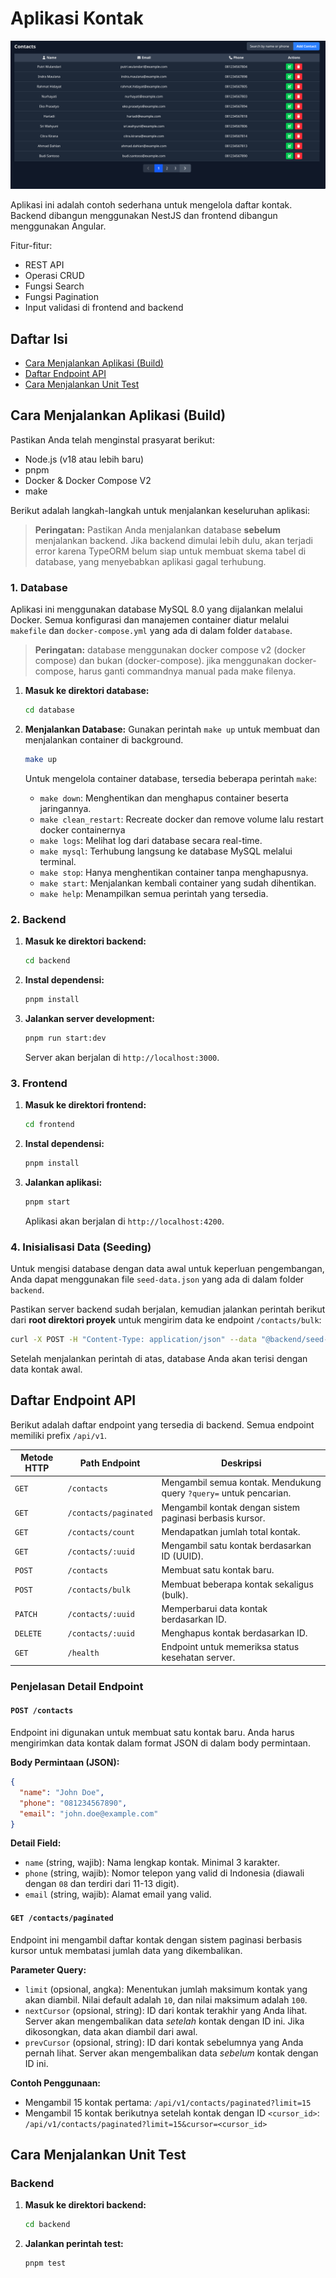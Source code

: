 # Aplikasi Kontak

![Home Page](./assets/home_page.png)

Aplikasi ini adalah contoh sederhana untuk mengelola daftar kontak. Backend dibangun menggunakan NestJS dan frontend dibangun menggunakan Angular.

Fitur-fitur:

- REST API
- Operasi CRUD
- Fungsi Search
- Fungsi Pagination
- Input validasi di frontend and backend

## Daftar Isi

- [Cara Menjalankan Aplikasi (Build)](#cara-menjalankan-aplikasi-build)
- [Daftar Endpoint API](#daftar-endpoint-api)
- [Cara Menjalankan Unit Test](#cara-menjalankan-unit-test)

## Cara Menjalankan Aplikasi (Build)

Pastikan Anda telah menginstal prasyarat berikut:

- Node.js (v18 atau lebih baru)
- pnpm
- Docker & Docker Compose V2
- make

Berikut adalah langkah-langkah untuk menjalankan keseluruhan aplikasi:

> **Peringatan:** Pastikan Anda menjalankan database **sebelum** menjalankan backend. Jika backend dimulai lebih dulu, akan terjadi error karena TypeORM belum siap untuk membuat skema tabel di database, yang menyebabkan aplikasi gagal terhubung.

### 1. Database

Aplikasi ini menggunakan database MySQL 8.0 yang dijalankan melalui Docker. Semua konfigurasi dan manajemen container diatur melalui `makefile` dan `docker-compose.yml` yang ada di dalam folder `database`.

> **Peringatan:** database menggunakan docker compose v2 (docker compose) dan
> bukan (docker-compose). jika menggunakan docker-compose, harus ganti commandnya manual pada make filenya.

1.  **Masuk ke direktori database:**

    ```bash
    cd database
    ```

2.  **Menjalankan Database:**
    Gunakan perintah `make up` untuk membuat dan menjalankan container di background.

    ```bash
    make up
    ```

    Untuk mengelola container database, tersedia beberapa perintah `make`:

    - `make down`: Menghentikan dan menghapus container beserta jaringannya.
    - `make clean_restart`: Recreate docker dan remove volume lalu restart
      docker containernya
    - `make logs`: Melihat log dari database secara real-time.
    - `make mysql`: Terhubung langsung ke database MySQL melalui terminal.
    - `make stop`: Hanya menghentikan container tanpa menghapusnya.
    - `make start`: Menjalankan kembali container yang sudah dihentikan.
    - `make help`: Menampilkan semua perintah yang tersedia.

### 2. Backend

1.  **Masuk ke direktori backend:**

    ```bash
    cd backend
    ```

2.  **Instal dependensi:**

    ```bash
    pnpm install
    ```

3.  **Jalankan server development:**
    ```bash
    pnpm run start:dev
    ```
    Server akan berjalan di `http://localhost:3000`.

### 3. Frontend

1.  **Masuk ke direktori frontend:**

    ```bash
    cd frontend
    ```

2.  **Instal dependensi:**

    ```bash
    pnpm install
    ```

3.  **Jalankan aplikasi:**
    ```bash
    pnpm start
    ```
    Aplikasi akan berjalan di `http://localhost:4200`.

### 4. Inisialisasi Data (Seeding)

Untuk mengisi database dengan data awal untuk keperluan pengembangan, Anda dapat menggunakan file `seed-data.json` yang ada di dalam folder `backend`.

Pastikan server backend sudah berjalan, kemudian jalankan perintah berikut dari **root direktori proyek** untuk mengirim data ke endpoint `/contacts/bulk`:

```bash
curl -X POST -H "Content-Type: application/json" --data "@backend/seed-data.json" http://localhost:3000/api/v1/contacts/bulk
```

Setelah menjalankan perintah di atas, database Anda akan terisi dengan data kontak awal.

## Daftar Endpoint API

Berikut adalah daftar endpoint yang tersedia di backend. Semua endpoint memiliki prefix `/api/v1`.

| Metode HTTP | Path Endpoint         | Deskripsi                                                          |
| ----------- | --------------------- | ------------------------------------------------------------------ |
| `GET`       | `/contacts`           | Mengambil semua kontak. Mendukung query `?query=` untuk pencarian. |
| `GET`       | `/contacts/paginated` | Mengambil kontak dengan sistem paginasi berbasis kursor.           |
| `GET`       | `/contacts/count`     | Mendapatkan jumlah total kontak.                                   |
| `GET`       | `/contacts/:uuid`     | Mengambil satu kontak berdasarkan ID (UUID).                       |
| `POST`      | `/contacts`           | Membuat satu kontak baru.                                          |
| `POST`      | `/contacts/bulk`      | Membuat beberapa kontak sekaligus (bulk).                          |
| `PATCH`     | `/contacts/:uuid`     | Memperbarui data kontak berdasarkan ID.                            |
| `DELETE`    | `/contacts/:uuid`     | Menghapus kontak berdasarkan ID.                                   |
| `GET`       | `/health`             | Endpoint untuk memeriksa status kesehatan server.                  |

### Penjelasan Detail Endpoint

#### `POST /contacts`

Endpoint ini digunakan untuk membuat satu kontak baru. Anda harus mengirimkan data kontak dalam format JSON di dalam body permintaan.

**Body Permintaan (JSON):**

```json
{
  "name": "John Doe",
  "phone": "081234567890",
  "email": "john.doe@example.com"
}
```

**Detail Field:**

- `name` (string, wajib): Nama lengkap kontak. Minimal 3 karakter.
- `phone` (string, wajib): Nomor telepon yang valid di Indonesia (diawali dengan `08` dan terdiri dari 11-13 digit).
- `email` (string, wajib): Alamat email yang valid.

#### `GET /contacts/paginated`

Endpoint ini mengambil daftar kontak dengan sistem paginasi berbasis kursor untuk membatasi jumlah data yang dikembalikan.

**Parameter Query:**

- `limit` (opsional, angka): Menentukan jumlah maksimum kontak yang akan diambil. Nilai default adalah `10`, dan nilai maksimum adalah `100`.
- `nextCursor` (opsional, string): ID dari kontak terakhir yang Anda lihat. Server akan mengembalikan data _setelah_ kontak dengan ID ini. Jika dikosongkan, data akan diambil dari awal.
- `prevCursor` (opsional, string): ID dari kontak sebelumnya yang Anda pernah lihat. Server akan mengembalikan data _sebelum_ kontak dengan ID ini.

**Contoh Penggunaan:**

- Mengambil 15 kontak pertama:
  `/api/v1/contacts/paginated?limit=15`
- Mengambil 15 kontak berikutnya setelah kontak dengan ID `<cursor_id>`:
  `/api/v1/contacts/paginated?limit=15&cursor=<cursor_id>`

## Cara Menjalankan Unit Test

### Backend

1.  **Masuk ke direktori backend:**
    ```bash
    cd backend
    ```
2.  **Jalankan perintah test:**
    ```bash
    pnpm test
    ```
